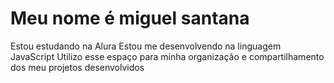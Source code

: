 # Meu nome é miguel santana

Estou estudando na Alura
Estou me desenvolvendo na linguagem JavaScript
Utilizo esse espaço para minha organização e compartilhamento dos meu projetos desenvolvidos
